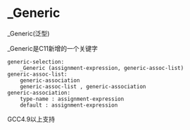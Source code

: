 # _Generic

_Generic(泛型)

_Generic是C11新增的一个关键字

```
generic-selection:
    _Generic (assignment-expression, generic-assoc-list)
generic-assoc-list:
    generic-association
    generic-assoc-list , generic-association
generic-association:
    type-name : assignment-expression
    default : assignment-expression
```

GCC4.9以上支持
